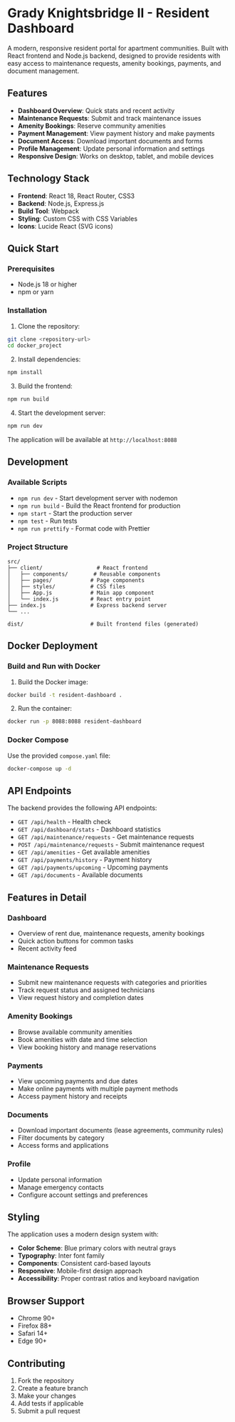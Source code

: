 # Grady Knightsbridge II - Resident Dashboard

A modern, responsive resident portal for apartment communities. Built with React frontend and Node.js backend, designed to provide residents with easy access to maintenance requests, amenity bookings, payments, and document management.

## Features

- **Dashboard Overview**: Quick stats and recent activity
- **Maintenance Requests**: Submit and track maintenance issues
- **Amenity Bookings**: Reserve community amenities
- **Payment Management**: View payment history and make payments
- **Document Access**: Download important documents and forms
- **Profile Management**: Update personal information and settings
- **Responsive Design**: Works on desktop, tablet, and mobile devices

## Technology Stack

- **Frontend**: React 18, React Router, CSS3
- **Backend**: Node.js, Express.js
- **Build Tool**: Webpack
- **Styling**: Custom CSS with CSS Variables
- **Icons**: Lucide React (SVG icons)

## Quick Start

### Prerequisites

- Node.js 18 or higher
- npm or yarn

### Installation

1. Clone the repository:
```bash
git clone <repository-url>
cd docker_project
```

2. Install dependencies:
```bash
npm install
```

3. Build the frontend:
```bash
npm run build
```

4. Start the development server:
```bash
npm run dev
```

The application will be available at `http://localhost:8088`

## Development

### Available Scripts

- `npm run dev` - Start development server with nodemon
- `npm run build` - Build the React frontend for production
- `npm start` - Start the production server
- `npm test` - Run tests
- `npm run prettify` - Format code with Prettier

### Project Structure

```
src/
├── client/                 # React frontend
│   ├── components/        # Reusable components
│   ├── pages/            # Page components
│   ├── styles/           # CSS files
│   ├── App.js            # Main app component
│   └── index.js          # React entry point
├── index.js              # Express backend server
└── ...

dist/                     # Built frontend files (generated)
```

## Docker Deployment

### Build and Run with Docker

1. Build the Docker image:
```bash
docker build -t resident-dashboard .
```

2. Run the container:
```bash
docker run -p 8088:8088 resident-dashboard
```

### Docker Compose

Use the provided `compose.yaml` file:

```bash
docker-compose up -d
```

## API Endpoints

The backend provides the following API endpoints:

- `GET /api/health` - Health check
- `GET /api/dashboard/stats` - Dashboard statistics
- `GET /api/maintenance/requests` - Get maintenance requests
- `POST /api/maintenance/requests` - Submit maintenance request
- `GET /api/amenities` - Get available amenities
- `GET /api/payments/history` - Payment history
- `GET /api/payments/upcoming` - Upcoming payments
- `GET /api/documents` - Available documents

## Features in Detail

### Dashboard
- Overview of rent due, maintenance requests, amenity bookings
- Quick action buttons for common tasks
- Recent activity feed

### Maintenance Requests
- Submit new maintenance requests with categories and priorities
- Track request status and assigned technicians
- View request history and completion dates

### Amenity Bookings
- Browse available community amenities
- Book amenities with date and time selection
- View booking history and manage reservations

### Payments
- View upcoming payments and due dates
- Make online payments with multiple payment methods
- Access payment history and receipts

### Documents
- Download important documents (lease agreements, community rules)
- Filter documents by category
- Access forms and applications

### Profile
- Update personal information
- Manage emergency contacts
- Configure account settings and preferences

## Styling

The application uses a modern design system with:

- **Color Scheme**: Blue primary colors with neutral grays
- **Typography**: Inter font family
- **Components**: Consistent card-based layouts
- **Responsive**: Mobile-first design approach
- **Accessibility**: Proper contrast ratios and keyboard navigation

## Browser Support

- Chrome 90+
- Firefox 88+
- Safari 14+
- Edge 90+

## Contributing

1. Fork the repository
2. Create a feature branch
3. Make your changes
4. Add tests if applicable
5. Submit a pull request


